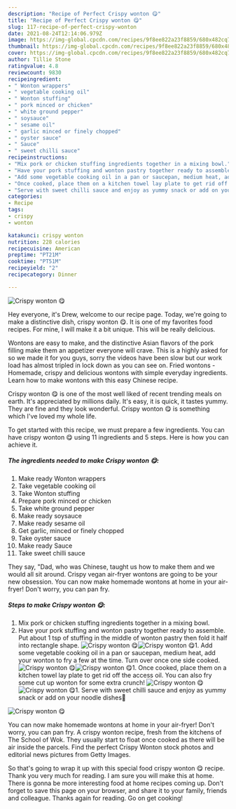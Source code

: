 ```yaml
---
description: "Recipe of Perfect Crispy wonton 😋"
title: "Recipe of Perfect Crispy wonton 😋"
slug: 117-recipe-of-perfect-crispy-wonton
date: 2021-08-24T12:14:06.979Z
image: https://img-global.cpcdn.com/recipes/9f8ee822a23f8859/680x482cq70/crispy-wonton-recipe-main-photo.jpg
thumbnail: https://img-global.cpcdn.com/recipes/9f8ee822a23f8859/680x482cq70/crispy-wonton-recipe-main-photo.jpg
cover: https://img-global.cpcdn.com/recipes/9f8ee822a23f8859/680x482cq70/crispy-wonton-recipe-main-photo.jpg
author: Tillie Stone
ratingvalue: 4.8
reviewcount: 9830
recipeingredient:
- " Wonton wrappers"
- " vegetable cooking oil"
- " Wonton stuffing"
- " pork minced or chicken"
- " white ground pepper"
- " soysauce"
- " sesame oil"
- " garlic minced or finely chopped"
- " oyster sauce"
- " Sauce"
- " sweet chilli sauce"
recipeinstructions:
- "Mix pork or chicken stuffing ingredients together in a mixing bowl."
- "Have your pork stuffing and wonton pastry together ready to assemble. Put about 1 tsp of stuffing in the middle of wonton pastry then fold it half into rectangle shape."
- "Add some vegetable cooking oil in a pan or saucepan, medium heat, add your wonton to fry a few at the time. Turn over once one side cooked."
- "Once cooked, place them on a kitchen towel lay plate to get rid off the access oil. You can also fry some cut up wonton for some extra crunch!"
- "Serve with sweet chilli sauce and enjoy as yummy snack or add on your noodle dishes🍜"
categories:
- Recipe
tags:
- crispy
- wonton

katakunci: crispy wonton 
nutrition: 228 calories
recipecuisine: American
preptime: "PT21M"
cooktime: "PT51M"
recipeyield: "2"
recipecategory: Dinner

---
```



![Crispy wonton 😋](https://img-global.cpcdn.com/recipes/9f8ee822a23f8859/680x482cq70/crispy-wonton-recipe-main-photo.jpg)

Hey everyone, it's Drew, welcome to our recipe page. Today, we're going to make a distinctive dish, crispy wonton 😋. It is one of my favorites food recipes. For mine, I will make it a bit unique. This will be really delicious.

Wontons are easy to make, and the distinctive Asian flavors of the pork filling make them an appetizer everyone will crave. This is a highly asked for so we made it for you guys, sorry the videos have been slow but our work load has almost tripled in lock down as you can see on. Fried wontons - Homemade, crispy and delicious wontons with simple everyday ingredients. Learn how to make wontons with this easy Chinese recipe.

Crispy wonton 😋 is one of the most well liked of recent trending meals on earth. It's appreciated by millions daily. It's easy, it is quick, it tastes yummy. They are fine and they look wonderful. Crispy wonton 😋 is something which I've loved my whole life.


To get started with this recipe, we must prepare a few ingredients. You can have crispy wonton 😋 using 11 ingredients and 5 steps. Here is how you can achieve it.

<!--inarticleads1-->

##### The ingredients needed to make Crispy wonton 😋:

1. Make ready  Wonton wrappers
1. Take  vegetable cooking oil
1. Take  Wonton stuffing
1. Prepare  pork minced or chicken
1. Take  white ground pepper
1. Make ready  soysauce
1. Make ready  sesame oil
1. Get  garlic, minced or finely chopped
1. Take  oyster sauce
1. Make ready  Sauce
1. Take  sweet chilli sauce


They say, &#34;Dad, who was Chinese, taught us how to make them and we would all sit around. Crispy vegan air-fryer wontons are going to be your new obsession. You can now make homemade wontons at home in your air-fryer! Don&#39;t worry, you can pan fry. 

<!--inarticleads2-->

##### Steps to make Crispy wonton 😋:

1. Mix pork or chicken stuffing ingredients together in a mixing bowl.
1. Have your pork stuffing and wonton pastry together ready to assemble. Put about 1 tsp of stuffing in the middle of wonton pastry then fold it half into rectangle shape.
<img src="//assets-global.cpcdn.com/assets/icons/button_play-2c75c40dde080a61004c1f40b05d8f140eaff45d7e9e6481dc71c63d2e7c4909.png" alt="Crispy wonton 😋"><img src="//assets-global.cpcdn.com/assets/icons/button_play-2c75c40dde080a61004c1f40b05d8f140eaff45d7e9e6481dc71c63d2e7c4909.png" alt="Crispy wonton 😋">1. Add some vegetable cooking oil in a pan or saucepan, medium heat, add your wonton to fry a few at the time. Turn over once one side cooked.
<img src="//assets-global.cpcdn.com/assets/icons/button_play-2c75c40dde080a61004c1f40b05d8f140eaff45d7e9e6481dc71c63d2e7c4909.png" alt="Crispy wonton 😋"><img src="//assets-global.cpcdn.com/assets/icons/button_play-2c75c40dde080a61004c1f40b05d8f140eaff45d7e9e6481dc71c63d2e7c4909.png" alt="Crispy wonton 😋">1. Once cooked, place them on a kitchen towel lay plate to get rid off the access oil. You can also fry some cut up wonton for some extra crunch!
<img src="//assets-global.cpcdn.com/assets/icons/button_play-2c75c40dde080a61004c1f40b05d8f140eaff45d7e9e6481dc71c63d2e7c4909.png" alt="Crispy wonton 😋"><img src="//assets-global.cpcdn.com/assets/icons/button_play-2c75c40dde080a61004c1f40b05d8f140eaff45d7e9e6481dc71c63d2e7c4909.png" alt="Crispy wonton 😋">1. Serve with sweet chilli sauce and enjoy as yummy snack or add on your noodle dishes🍜
<img src="//assets-global.cpcdn.com/assets/icons/button_play-2c75c40dde080a61004c1f40b05d8f140eaff45d7e9e6481dc71c63d2e7c4909.png" alt="Crispy wonton 😋">

You can now make homemade wontons at home in your air-fryer! Don&#39;t worry, you can pan fry. A crispy wonton recipe, fresh from the kitchens of The School of Wok. They usually start to float once cooked as there will be air inside the parcels. Find the perfect Crispy Wonton stock photos and editorial news pictures from Getty Images. 

So that's going to wrap it up with this special food crispy wonton 😋 recipe. Thank you very much for reading. I am sure you will make this at home. There is gonna be more interesting food at home recipes coming up. Don't forget to save this page on your browser, and share it to your family, friends and colleague. Thanks again for reading. Go on get cooking!
